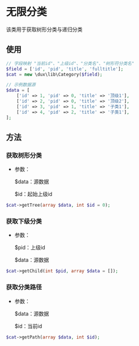 # 无限分类

该类用于获取树形分类与递归分类

## 使用

```php
// 字段映射 "当前id"、"上级id"、"分类名"、"树形符分类名"
$field = ['id', 'pid', 'title', 'fulltitle'];
$cat = new \dux\lib\Category($field);

// 示例数据源
$data = [
	['id' => 1, 'pid' => 0, 'title' => '顶级1'],
	['id' => 2, 'pid' => 0, 'title' => '顶级2'],
	['id' => 3, 'pid' => 1, 'title' => '子类1'],
	['id' => 4, 'pid' => 2, 'title' => '子类1'],
];
```

## 方法

### 获取树形分类

- 参数：

  $data：源数据

  $id：起始上级id

```php
$cat->getTree(array $data, int $id = 0);
```

### 获取下级分类

- 参数：

  $pid：上级id

  $data：源数据

```php
$cat->getChild(int $pid, array $data = []);
```

### 获取分类路径

- 参数：

  $data：源数据

  $id：当前id

```php
$cat->getPath(array $data, int $id);
```

